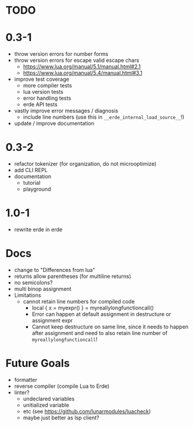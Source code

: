 # TODO

# 0.3-1

- throw version errors for number forms
- throw version errors for escape valid escape chars
  - https://www.lua.org/manual/5.1/manual.html#2.1
  - https://www.lua.org/manual/5.4/manual.html#3.1
- improve test coverage
  - more compiler tests
  - lua version tests
  - error handling tests
  - erde API tests
- vastly improve error messages / diagnosis
  - include line numbers (use this in `__erde_internal_load_source__`!)
- update / improve documentation

# 0.3-2

- refactor tokenizer (for organization, do not microoptimize)
- add CLI REPL
- documentation
  - tutorial
  - playground

# 1.0-1

- rewrite erde in erde

# Docs

- change to "Differences from lua"
- returns allow parentheses (for multiline returns)
- no semicolons?
- multi binop assignment
- Limitations
  - cannot retain line numbers for compiled code
    - local { x = myexpr() } =
        myreallylongfunctioncall()
    - Error can happen at default assignment in destructure or assignment expr
    - Cannot keep destructure on same line, since it needs to happen after
      assignment and need to also retain line number of `myreallylongfunctioncall`!

# Future Goals

- formatter
- reverse compiler (compile Lua to Erde)
- linter?
  - undeclared variables
  - unitialized variable
  - etc (see https://github.com/lunarmodules/luacheck)
  - maybe just better as lsp client?
